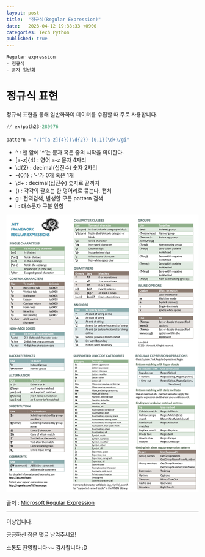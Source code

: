 ```yaml
---
layout: post
title:  "정규식(Regular Expression)"
date:   2023-04-12 19:38:33 +0900
categories: Tech Python
published: true
---
```

```
Regular expression
- 정규식
- 문자 일반화
```

# 정규식 표현

정규식 표현을 통해 일반화하여 데이터를 수집할 때 주로 사용합니다.

```python
// ex)path23-289976

pattern = "/(^[a-z]{4})(\d{2})-{0,1}(\d+)/gi"
```

-   ^ : 맨 앞에 '^'는 문자 혹은 줄의 시작을 의미한다.
-   \[a-z\]{4} : 영어 a-z 문자 4자리
-   \\d{2} : decimal(십진수) 숫자 2자리
-   \-{0,1} : '-'가 0개 혹은 1개
-   \\d+ : decimal(십진수) 숫자로 끝까지
-   () : 각각의 괄호는 한 덩어리로 묶는다. 캡처
-   g : 전역검색, 발생할 모든 pattern 검색
-   i : 대소문자 구분 안함


![Regular_expression.png](/assets/img/Tech/Python/2023-04-12-%08Regular_expression/Regular_expression.png)

출처 : [Microsoft Regular Expression](https://download.microsoft.com/download/D/2/4/D240EBF6-A9BA-4E4F-A63F-AEB6DA0B921C/Regular%20expressions%20quick%20reference.pdf)

---

이상입니다.

궁금하신 점은 댓글 남겨주세요!

소통도 환영합니다~~ 감사합니다 :D